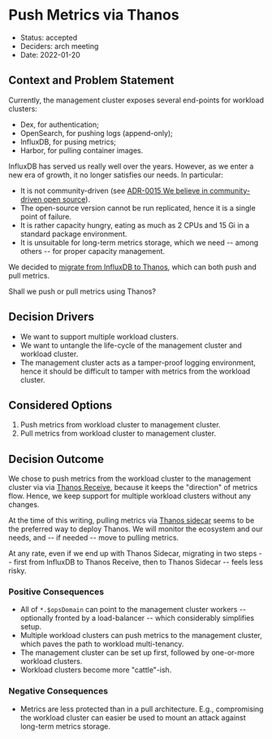 # Push Metrics via Thanos

* Status: accepted
* Deciders: arch meeting
* Date: 2022-01-20

## Context and Problem Statement

Currently, the management cluster exposes several end-points for workload clusters:

* Dex, for authentication;
* OpenSearch, for pushing logs (append-only);
* InfluxDB, for pusing metrics;
* Harbor, for pulling container images.

InfluxDB has served us really well over the years. However, as we enter a new era of growth, it no longer satisfies our needs. In particular:

* It is not community-driven (see [ADR-0015 We believe in community-driven open source](0015-we-believe-in-community-driven-open-source.md)).
* The open-source version cannot be run replicated, hence it is a single point of failure.
* It is rather capacity hungry, eating as much as 2 CPUs and 15 Gi in a standard package environment.
* It is unsuitable for long-term metrics storage, which we need -- among others -- for proper capacity management.

We decided to [migrate from InfluxDB to Thanos](https://github.com/elastisys/compliantkubernetes/commit/61ddf81430dc542cf0bed96708a90f3b63ff0ed2), which can both push and pull metrics.

Shall we push or pull metrics using Thanos?

## Decision Drivers

* We want to support multiple workload clusters.
* We want to untangle the life-cycle of the management cluster and workload cluster.
* The management cluster acts as a tamper-proof logging environment, hence it should be difficult to tamper with metrics from the workload cluster.

## Considered Options

1. Push metrics from workload cluster to management cluster.
1. Pull metrics from workload cluster to management cluster.

## Decision Outcome

We chose to push metrics from the workload cluster to the management cluster via
via [Thanos Receive](https://thanos.io/tip/components/receive.md/),
because it keeps the "direction" of metrics flow.
Hence, we keep support for multiple workload clusters without any changes.

At the time of this writing, pulling metrics via [Thanos sidecar](https://thanos.io/tip/thanos/quick-tutorial.md/#components) seems to be the preferred way to deploy Thanos. We will monitor the ecosystem and our needs, and -- if needed -- move to pulling metrics.

At any rate, even if we end up with Thanos Sidecar, migrating in two steps -- first from InfluxDB to Thanos Receive, then to Thanos Sidecar -- feels less risky.

### Positive Consequences

* All of `*.$opsDomain` can point to the management cluster workers -- optionally fronted by a load-balancer -- which considerably simplifies setup.
* Multiple workload clusters can push metrics to the management cluster, which paves the path to workload multi-tenancy.
* The management cluster can be set up first, followed by one-or-more workload clusters.
* Workload clusters become more "cattle"-ish.

### Negative Consequences

* Metrics are less protected than in a pull architecture. E.g., compromising the workload cluster can easier be used to mount an attack against long-term metrics storage.
